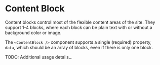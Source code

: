 # Content Block

Content blocks control most of the flexible content areas of the site. They
support 1-4 blocks, where each block can be plain text with or without a
background color or image.

The `<ContentBlock />` component supports a single (required) property, `data`,
which should be an array of blocks, even if there is only one block.

TODO: Additional usage details...
